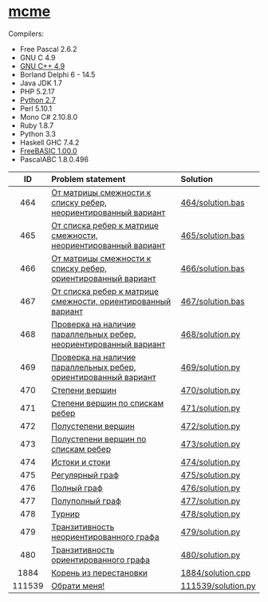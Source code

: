 # [mcme](http://informatics.mccme.ru/)

Compilers:

- Free Pascal 2.6.2
- GNU C 4.9
- [GNU C++ 4.9](c++.md)
- Borland Delphi 6 - 14.5
- Java JDK 1.7
- PHP 5.2.17
- [Python 2.7](python.md)
- Perl 5.10.1
- Mono C# 2.10.8.0
- Ruby 1.8.7
- Python 3.3
- Haskell GHC 7.4.2
- [FreeBASIC 1.00.0](basic.md)
- PascalABC 1.8.0.496


| ID   | Problem statement                                                                                              | Solution                                 |
|:----:|:---------------------------------------------------------------------------------------------------------------|:-----------------------------------------|
| 464  | [От матрицы смежности к списку ребер, неориентированный вариант   ](http://informatics.mccme.ru/mod/statements/view3.php?chapterid=464) | [464/solution.bas](464/solution.bas)     |
| 465  | [От списка ребер к матрице смежности, неориентированный вариант   ](http://informatics.mccme.ru/mod/statements/view3.php?chapterid=465) | [465/solution.bas](465/solution.bas)     |
| 466  | [От матрицы смежности к списку ребер, ориентированный вариант     ](http://informatics.mccme.ru/mod/statements/view3.php?chapterid=466) | [466/solution.bas](466/solution.bas)     |
| 467  | [От списка ребер к матрице смежности, ориентированный вариант     ](http://informatics.mccme.ru/mod/statements/view3.php?chapterid=467) | [467/solution.bas](467/solution.bas)     |
| 468  | [Проверка на наличие параллельных ребер, неориентированный вариант](http://informatics.mccme.ru/mod/statements/view3.php?chapterid=468) | [468/solution.py](468/solution.py)       |
| 469  | [Проверка на наличие параллельных ребер, ориентированный вариант  ](http://informatics.mccme.ru/mod/statements/view3.php?chapterid=469) | [469/solution.py](469/solution.py)       |
| 470  | [Степени вершин                          ](http://informatics.mccme.ru/mod/statements/view3.php?chapterid=470) | [470/solution.py](470/solution.py)       |
| 471  | [Степени вершин по спискам ребер         ](http://informatics.mccme.ru/mod/statements/view3.php?chapterid=471) | [471/solution.py](471/solution.py)       |
| 472  | [Полустепени вершин                      ](http://informatics.mccme.ru/mod/statements/view3.php?chapterid=472) | [472/solution.py](472/solution.py)       |
| 473  | [Полустепени вершин по спискам ребер     ](http://informatics.mccme.ru/mod/statements/view3.php?chapterid=473) | [473/solution.py](473/solution.py)       |
| 474  | [Истоки и стоки                          ](http://informatics.mccme.ru/mod/statements/view3.php?chapterid=474) | [474/solution.py](474/solution.py)       |
| 475  | [Регулярный граф                         ](http://informatics.mccme.ru/mod/statements/view3.php?chapterid=475) | [475/solution.py](475/solution.py)       |
| 476  | [Полный граф                             ](http://informatics.mccme.ru/mod/statements/view3.php?chapterid=476) | [476/solution.py](476/solution.py)       |
| 477  | [Полуполный граф                         ](http://informatics.mccme.ru/mod/statements/view3.php?chapterid=477) | [477/solution.py](477/solution.py)       |
| 478  | [Турнир                                  ](http://informatics.mccme.ru/mod/statements/view3.php?chapterid=478) | [478/solution.py](478/solution.py)       |
| 479  | [Транзитивность неориентированного графа ](http://informatics.mccme.ru/mod/statements/view3.php?chapterid=479) | [479/solution.py](479/solution.py)       |
| 480  | [Транзитивность ориентированного графа   ](http://informatics.mccme.ru/mod/statements/view3.php?chapterid=480) | [480/solution.py](480/solution.py)       |
| 1884 | [Корень из перестановки                 ](http://informatics.mccme.ru/mod/statements/view3.php?chapterid=1884) | [1884/solution.cpp](1884/solution.cpp)   |
|111539| [Обрати меня!                         ](http://informatics.mccme.ru/mod/statements/view3.php?chapterid=111539) | [111539/solution.py](111539/solution.py) |
